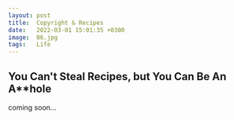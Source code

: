 ```yaml
---
layout: post
title:  Copyright & Recipes
date:   2022-03-01 15:01:35 +0300
image:  06.jpg
tags:   Life
---
```



## You Can't Steal Recipes, but You Can Be An A**hole

coming soon...



